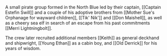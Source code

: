 A small pirate group formed in the North Blue led by their captain, [[Captain Estefin Swill]] and a couple of his adoptive brothers from [[Mother Sue's Orphanage for wayward children]], [[Tik' Nik']] and [[Don Maishell]], as well as a cheery sea elf in search of an escape from his past commitments [[Merri Lightningbolt]].

The crew later recruited additional members [[Keith]] as general deckhand and shipwright, [[Young Ethan]] as a cabin boy, and [[Old Derrick]] for his years of wisdom.
